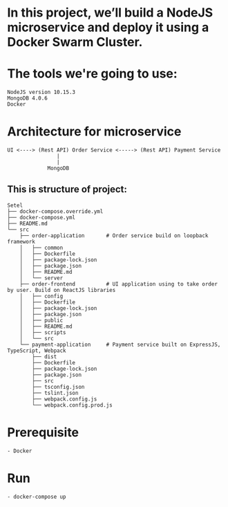 # In this project, we’ll build a NodeJS microservice and deploy it using a Docker Swarm Cluster.
# The tools we're going to use:
    NodeJS version 10.15.3
    MongoDB 4.0.6
    Docker 
# Architecture for microservice
    UI <----> (Rest API) Order Service <-----> (Rest API) Payment Service
                    |
                    |
                 MongoDB
## This is structure of project:
    Setel
    ├── docker-compose.override.yml
    ├── docker-compose.yml
    ├── README.md
    └── src
        ├── order-application       # Order service build on loopback framework
        │   ├── common
        │   ├── Dockerfile
        │   ├── package-lock.json
        │   ├── package.json
        │   ├── README.md
        │   └── server
        ├── order-frontend          # UI application using to take order by user. Build on ReactJS libraries
        │   ├── config
        │   ├── Dockerfile
        │   ├── package-lock.json
        │   ├── package.json
        │   ├── public
        │   ├── README.md
        │   ├── scripts
        │   └── src
        └── payment-application     # Payment service built on ExpressJS, TypeScript, Webpack
            ├── dist
            ├── Dockerfile
            ├── package-lock.json
            ├── package.json
            ├── src
            ├── tsconfig.json
            ├── tslint.json
            ├── webpack.config.js
            └── webpack.config.prod.js

# Prerequisite
    - Docker
# Run
    - docker-compose up
